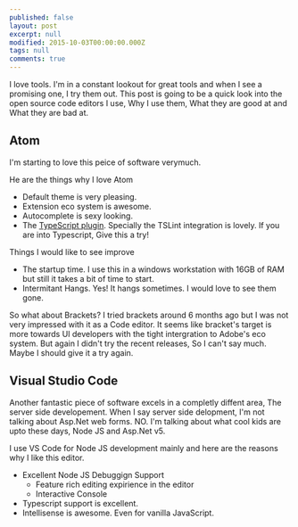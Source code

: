 ```yaml
---
published: false
layout: post
excerpt: null
modified: 2015-10-03T00:00:00.000Z
tags: null
comments: true
---
```


I love tools. I'm in a constant lookout for great tools and when I see a promising one, I try them out. This post is going to be a quick look into the open source code editors I use, Why I use them, What they are good at and What they are bad at.

## Atom
I'm starting to love this peice of software verymuch. 

He are the things why I love Atom
- Default theme is very pleasing.
- Extension eco system is awesome.
- Autocomplete is sexy looking.
- The [TypeScript plugin](https://atom.io/packages/atom-typescript). Specially the TSLint integration is lovely. If you are into Typescript, Give this a try!

Things I would like to see improve
- The startup time. I use this in a windows workstation with 16GB of RAM but still it takes a bit of time to start.
- Intermitant Hangs. Yes! It hangs sometimes. I would love to see them gone.

So what about Brackets? I tried brackets around 6 months ago but I was not very impressed with it as a Code editor. It seems like bracket's target is more towards UI developers with the tight intergration to Adobe's eco system. But again I didn't try the recent releases, So I can't say much. Maybe I should give it a try again.

## Visual Studio Code
Another fantastic piece of software excels in a completly diffent area, The server side developement. When I say server side delopment, I'm not talking about Asp.Net web forms. NO. I'm talking about what cool kids are upto these days, Node JS and Asp.Net v5. 

I use VS Code for Node JS development mainly and here are the reasons why I like this editor.

- Excellent Node JS Debuggign Support
	- Feature rich editing expirience in the editor
    - Interactive Console
- Typescript support is excellent.
- Intellisense is awesome. Even for vanilla JavaScript.